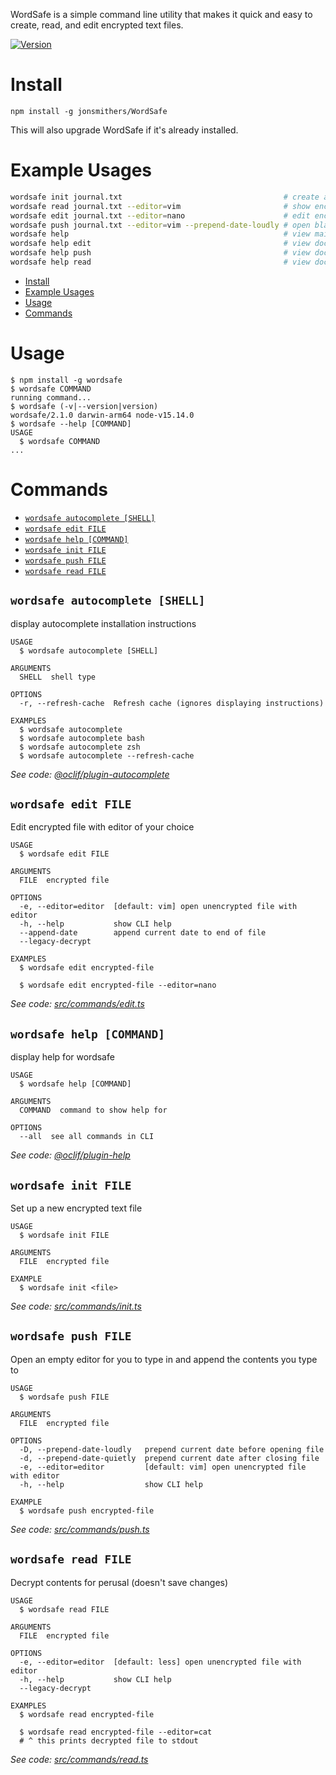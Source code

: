 WordSafe is a simple command line utility that makes it quick and easy to
create, read, and edit encrypted text files.

[![Version](https://img.shields.io/npm/v/wordsafe.svg)](https://npmjs.org/package/wordsafe)

# Install

```
npm install -g jonsmithers/WordSafe
```

This will also upgrade WordSafe if it's already installed.

# Example Usages

```bash
wordsafe init journal.txt                                    # create a new encrypted file (prompts for password)
wordsafe read journal.txt --editor=vim                       # show encrypted file
wordsafe edit journal.txt --editor=nano                      # edit encrypted file (re-encrypts when editor closes)
wordsafe push journal.txt --editor=vim --prepend-date-loudly # open blank document and append to encrypted file when editor closes
wordsafe help                                                # view main documentation
wordsafe help edit                                           # view documentation on edit command
wordsafe help push                                           # view documentation on push command
wordsafe help read                                           # view documentation on read command
```

<!-- toc -->
* [Install](#install)
* [Example Usages](#example-usages)
* [Usage](#usage)
* [Commands](#commands)
<!-- tocstop -->
# Usage
<!-- usage -->
```sh-session
$ npm install -g wordsafe
$ wordsafe COMMAND
running command...
$ wordsafe (-v|--version|version)
wordsafe/2.1.0 darwin-arm64 node-v15.14.0
$ wordsafe --help [COMMAND]
USAGE
  $ wordsafe COMMAND
...
```
<!-- usagestop -->
# Commands
<!-- commands -->
* [`wordsafe autocomplete [SHELL]`](#wordsafe-autocomplete-shell)
* [`wordsafe edit FILE`](#wordsafe-edit-file)
* [`wordsafe help [COMMAND]`](#wordsafe-help-command)
* [`wordsafe init FILE`](#wordsafe-init-file)
* [`wordsafe push FILE`](#wordsafe-push-file)
* [`wordsafe read FILE`](#wordsafe-read-file)

## `wordsafe autocomplete [SHELL]`

display autocomplete installation instructions

```
USAGE
  $ wordsafe autocomplete [SHELL]

ARGUMENTS
  SHELL  shell type

OPTIONS
  -r, --refresh-cache  Refresh cache (ignores displaying instructions)

EXAMPLES
  $ wordsafe autocomplete
  $ wordsafe autocomplete bash
  $ wordsafe autocomplete zsh
  $ wordsafe autocomplete --refresh-cache
```

_See code: [@oclif/plugin-autocomplete](https://github.com/oclif/plugin-autocomplete/blob/v0.3.0/src/commands/autocomplete/index.ts)_

## `wordsafe edit FILE`

Edit encrypted file with editor of your choice

```
USAGE
  $ wordsafe edit FILE

ARGUMENTS
  FILE  encrypted file

OPTIONS
  -e, --editor=editor  [default: vim] open unencrypted file with editor
  -h, --help           show CLI help
  --append-date        append current date to end of file
  --legacy-decrypt

EXAMPLES
  $ wordsafe edit encrypted-file

  $ wordsafe edit encrypted-file --editor=nano
```

_See code: [src/commands/edit.ts](https://github.com/jonsmithers/wordsafe/blob/v2.1.0/src/commands/edit.ts)_

## `wordsafe help [COMMAND]`

display help for wordsafe

```
USAGE
  $ wordsafe help [COMMAND]

ARGUMENTS
  COMMAND  command to show help for

OPTIONS
  --all  see all commands in CLI
```

_See code: [@oclif/plugin-help](https://github.com/oclif/plugin-help/blob/v3.2.2/src/commands/help.ts)_

## `wordsafe init FILE`

Set up a new encrypted text file

```
USAGE
  $ wordsafe init FILE

ARGUMENTS
  FILE  encrypted file

EXAMPLE
  $ wordsafe init <file>
```

_See code: [src/commands/init.ts](https://github.com/jonsmithers/wordsafe/blob/v2.1.0/src/commands/init.ts)_

## `wordsafe push FILE`

Open an empty editor for you to type in and append the contents you type to <file>

```
USAGE
  $ wordsafe push FILE

ARGUMENTS
  FILE  encrypted file

OPTIONS
  -D, --prepend-date-loudly   prepend current date before opening file
  -d, --prepend-date-quietly  prepend current date after closing file
  -e, --editor=editor         [default: vim] open unencrypted file with editor
  -h, --help                  show CLI help

EXAMPLE
  $ wordsafe push encrypted-file
```

_See code: [src/commands/push.ts](https://github.com/jonsmithers/wordsafe/blob/v2.1.0/src/commands/push.ts)_

## `wordsafe read FILE`

Decrypt contents for perusal (doesn't save changes)

```
USAGE
  $ wordsafe read FILE

ARGUMENTS
  FILE  encrypted file

OPTIONS
  -e, --editor=editor  [default: less] open unencrypted file with editor
  -h, --help           show CLI help
  --legacy-decrypt

EXAMPLES
  $ wordsafe read encrypted-file

  $ wordsafe read encrypted-file --editor=cat
  # ^ this prints decrypted file to stdout
```

_See code: [src/commands/read.ts](https://github.com/jonsmithers/wordsafe/blob/v2.1.0/src/commands/read.ts)_
<!-- commandsstop -->
